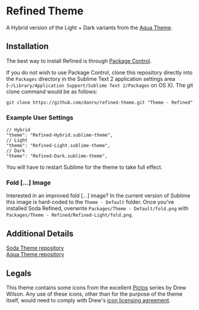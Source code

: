 # Refined Theme

A Hybrid version of the Light + Dark variants from the [Aqua Theme](https://github.com/cafarm/aqua-theme).

## Installation

The best way to install Refined is through [Package Control](http://wbond.net/sublime_packages/package_control).

If you do not wish to use Package Control, clone this repository directly into the `Packages` directory in the Sublime Text 2 application settings area (`~/Library/Application Support/Sublime Text 2/Packages` on OS X). The git clone command would be as follows:

    git clone https://github.com/danro/refined-theme.git "Theme - Refined"

### Example User Settings

    // Hybrid
    "theme": "Refined-Hybrid.sublime-theme",
    // Light
    "theme": "Refined-Light.sublime-theme",
    // Dark
    "theme": "Refined-Dark.sublime-theme",

You will have to restart Sublime for the theme to take full effect.

### Fold [...] Image

Interested in an improved fold [...] image? In the current version of Sublime this image is hard-coded to the `Theme - Default` folder. Once you've installed Soda Refined, overwrite `Packages/Theme - Default/fold.png` with `Packages/Theme - Refined/Refined-Light/fold.png`.

## Additional Details

[Soda Theme repository](https://github.com/buymeasoda/soda-theme)  
[Aqua Theme repository](https://github.com/cafarm/aqua-theme)  

## Legals

This theme contains some icons from the excellent [Pictos](http://pictos.drewwilson.com/) series by Drew Wilson. Any use of these icons, other than for the purpose of the theme itself, would need to comply with Drew's [icon licensing agreement](http://stockart.drewwilson.com/license/).
